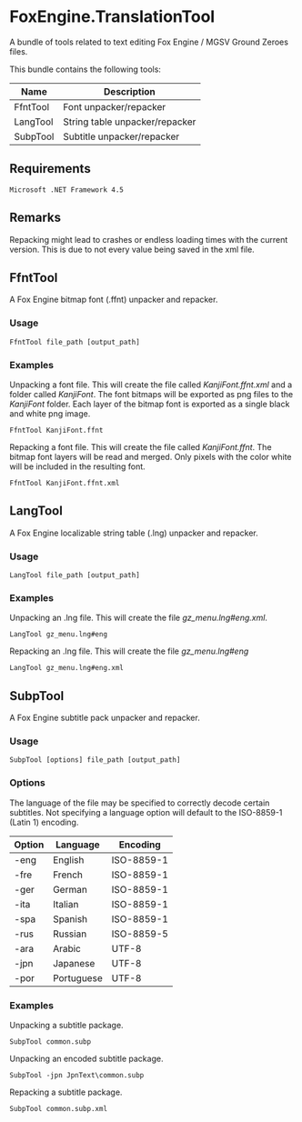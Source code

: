 # FoxEngine.TranslationTool
A bundle of tools related to text editing Fox Engine / MGSV Ground Zeroes files.

This bundle contains the following tools:

Name      | Description
--------- | ------------
FfntTool  | Font unpacker/repacker
LangTool  | String table unpacker/repacker
SubpTool  | Subtitle unpacker/repacker


## Requirements
```
Microsoft .NET Framework 4.5
```

## Remarks
Repacking might lead to crashes or endless loading times with the current version. This is due to not every value being saved in the xml file.


## FfntTool
A Fox Engine bitmap font (.ffnt) unpacker and repacker.

### Usage
```
FfntTool file_path [output_path]
```

### Examples

Unpacking a font file. This will create the file called *KanjiFont.ffnt.xml* and a folder called *KanjiFont*. The font bitmaps will be exported as png files to the *KanjiFont* folder. Each layer of the bitmap font is exported as a single black and white png image.
```
FfntTool KanjiFont.ffnt
```

Repacking a font file. This will create the file called *KanjiFont.ffnt*. The bitmap font layers will be read and merged. Only pixels with the color white will be included in the resulting font.
```
FfntTool KanjiFont.ffnt.xml
```

## LangTool
A Fox Engine localizable string table (.lng) unpacker and repacker.

### Usage
```
LangTool file_path [output_path]
```

### Examples

Unpacking an .lng file. This will create the file *gz_menu.lng#eng.xml*.
```
LangTool gz_menu.lng#eng
```

Repacking an .lng file. This will create the file *gz_menu.lng#eng*
```
LangTool gz_menu.lng#eng.xml
```

## SubpTool
A Fox Engine subtitle pack unpacker and repacker.

### Usage
```
SubpTool [options] file_path [output_path]
```

### Options
The language of the file may be specified to correctly decode certain subtitles. Not specifying a language option will default to the ISO-8859-1 (Latin 1) encoding.

Option | Language   | Encoding
------ | ---------- | --------
-eng   | English    | ISO-8859-1
-fre   | French     | ISO-8859-1
-ger   | German     | ISO-8859-1
-ita   | Italian    | ISO-8859-1
-spa   | Spanish    | ISO-8859-1
-rus   | Russian    | ISO-8859-5
-ara   | Arabic     | UTF-8
-jpn   | Japanese   | UTF-8
-por   | Portuguese | UTF-8

### Examples

Unpacking a subtitle package.
```
SubpTool common.subp
```

Unpacking an encoded subtitle package.
```
SubpTool -jpn JpnText\common.subp
```

Repacking a subtitle package.
```
SubpTool common.subp.xml
```
